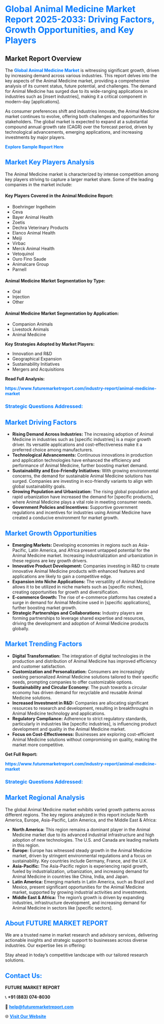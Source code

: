 <h1 style="color: #007BFF;">Global Animal Medicine Market Report 2025-2033: Driving Factors, Growth Opportunities, and Key Players</h1>

<section id="overview">
<h2>Market Report Overview</h2>
<p>The <a href="https://www.futuremarketreport.com/industry-report/animal-medicine-market" style="color: #007BFF; text-decoration: none;"><strong>Global Animal Medicine Market</strong></a> is witnessing significant growth, driven by increasing demand across various industries. This report delves into the key aspects of the Animal Medicine market, providing a comprehensive analysis of its current status, future potential, and challenges. The demand for Animal Medicine has surged due to its wide-ranging applications in industries such as [insert industries], making it a critical component in modern-day [applications].</p>
<p>As consumer preferences shift and industries innovate, the Animal Medicine market continues to evolve, offering both challenges and opportunities for stakeholders. The global market is expected to expand at a substantial compound annual growth rate (CAGR) over the forecast period, driven by technological advancements, emerging applications, and increasing investments by major players.</p>
</section>

<section id="overview">
<p><a href="https://www.futuremarketreport.com/request-sample/reportId=122623" style="color: #007BFF; text-decoration: none;"><strong>Explore Sample Report Here</strong></a></p>
</section>

<section id="key-players">
<h2 style="color: #007BFF;">Market Key Players Analysis</h2>
<p>The Animal Medicine market is characterized by intense competition among key players striving to capture a larger market share. Some of the leading companies in the market include:</p>
<h4>Key Players Covered in the Animal Medicine Report:</h4>
<ul><li>Boehringer Ingelheim</li><li>Ceva</li><li>Bayer Animal Health</li><li>Zoetis</li><li>Dechra Veterinary Products</li><li>Elanco Animal Health</li><li>Meiji</li><li>Virbac</li><li>Merck Animal Health</li><li>Vetoquinol</li><li>Ouro Fino Saude</li><li>Animalcare Group</li><li>Parnell</li></ul>
<h4>Animal Medicine Market Segmentation by Type:</h4>
<ul><li>Oral</li><li>Injection</li><li>Other</li></ul>

<h4>Animal Medicine Market Segmentation by Application:</h4>
<ul><li>Companion Animals</li><li>Livestock Animals</li><li>Animal Medicine</li></ul>
<p><strong>Key Strategies Adopted by Market Players:</strong></p>
<ul>
<li>Innovation and R&D</li>
<li>Geographical Expansion</li>
<li>Sustainability Initiatives</li>
<li>Mergers and Acquisitions</li>
</ul>
</section>

<section>
<p><strong>Read Full Analysis: </strong></p><a href="https://www.futuremarketreport.com/industry-report/animal-medicine-market" style="color: #007BFF; text-decoration: none;"><strong>https://www.futuremarketreport.com/industry-report/animal-medicine-market</strong></a>
<h3 style="color: #007BFF;">Strategic Questions Addressed:</h3>
</section>

<section id="driving-factors">
<h2 style="color: #007BFF;">Market Driving Factors</h2>
<ul>
<li><strong>Rising Demand Across Industries:</strong> The increasing adoption of Animal Medicine in industries such as [specific industries] is a major growth driver. Its versatile applications and cost-effectiveness make it a preferred choice among manufacturers.</li>
<li><strong>Technological Advancements:</strong> Continuous innovations in production and application technologies have enhanced the efficiency and performance of Animal Medicine, further boosting market demand.</li>
<li><strong>Sustainability and Eco-Friendly Initiatives:</strong> With growing environmental concerns, the demand for sustainable Animal Medicine solutions has surged. Companies are investing in eco-friendly variants to align with global sustainability goals.</li>
<li><strong>Growing Population and Urbanization:</strong> The rising global population and rapid urbanization have increased the demand for [specific products], where Animal Medicine plays a vital role in meeting consumer needs.</li>
<li><strong>Government Policies and Incentives:</strong> Supportive government regulations and incentives for industries using Animal Medicine have created a conducive environment for market growth.</li>
</ul>
</section>

<section id="growth-opportunities">
<h2 style="color: #007BFF;">Market Growth Opportunities</h2>
<ul>
<li><strong>Emerging Markets:</strong> Developing economies in regions such as Asia-Pacific, Latin America, and Africa present untapped potential for the Animal Medicine market. Increasing industrialization and urbanization in these regions are key growth drivers.</li>
<li><strong>Innovative Product Development:</strong> Companies investing in R&D to create innovative Animal Medicine products with enhanced features and applications are likely to gain a competitive edge.</li>
<li><strong>Expansion into Niche Applications:</strong> The versatility of Animal Medicine allows it to be utilized in niche markets such as [specific niches], creating opportunities for growth and diversification.</li>
<li><strong>E-commerce Growth:</strong> The rise of e-commerce platforms has created a surge in demand for Animal Medicine used in [specific applications], further boosting market growth.</li>
<li><strong>Strategic Partnerships and Collaborations:</strong> Industry players are forming partnerships to leverage shared expertise and resources, driving the development and adoption of Animal Medicine products globally.</li>
</ul>
</section>

<section id="trending-factors">
<h2 style="color: #007BFF;">Market Trending Factors</h2>
<ul>
<li><strong>Digital Transformation:</strong> The integration of digital technologies in the production and distribution of Animal Medicine has improved efficiency and customer satisfaction.</li>
<li><strong>Customization and Personalization:</strong> Consumers are increasingly seeking personalized Animal Medicine solutions tailored to their specific needs, prompting companies to offer customizable options.</li>
<li><strong>Sustainability and Circular Economy:</strong> The push towards a circular economy has driven demand for recyclable and reusable Animal Medicine solutions.</li>
<li><strong>Increased Investment in R&D:</strong> Companies are allocating significant resources to research and development, resulting in breakthroughs in Animal Medicine technology and applications.</li>
<li><strong>Regulatory Compliance:</strong> Adherence to strict regulatory standards, particularly in industries like [specific industries], is influencing product development and quality in the Animal Medicine market.</li>
<li><strong>Focus on Cost-Effectiveness:</strong> Businesses are exploring cost-efficient Animal Medicine solutions without compromising on quality, making the market more competitive.</li>
</ul>
</section>

<section>
<p><strong>Get Full Report: </strong></p><a href="https://www.futuremarketreport.com/industry-report/animal-medicine-market" style="color: #007BFF; text-decoration: none;"><strong>https://www.futuremarketreport.com/industry-report/animal-medicine-market</strong></a>
<h3 style="color: #007BFF;">Strategic Questions Addressed:</h3>
</section>


<section id="regional-analysis">
<h2 style="color: #007BFF;">Market Regional Analysis</h2>
<p>The global Animal Medicine market exhibits varied growth patterns across different regions. The key regions analyzed in this report include North America, Europe, Asia-Pacific, Latin America, and the Middle East & Africa:</p>
<ul>
<li><strong>North America:</strong> This region remains a dominant player in the Animal Medicine market due to its advanced industrial infrastructure and high adoption of new technologies. The U.S. and Canada are leading markets in this region.</li>
<li><strong>Europe:</strong> Europe has witnessed steady growth in the Animal Medicine market, driven by stringent environmental regulations and a focus on sustainability. Key countries include Germany, France, and the U.K.</li>
<li><strong>Asia-Pacific:</strong> The Asia-Pacific region is experiencing rapid growth, fueled by industrialization, urbanization, and increasing demand for Animal Medicine in countries like China, India, and Japan.</li>
<li><strong>Latin America:</strong> Emerging markets in Latin America, such as Brazil and Mexico, present significant opportunities for the Animal Medicine market, supported by growing industrial activities and investments.</li>
<li><strong>Middle East & Africa:</strong> The region’s growth is driven by expanding industries, infrastructure development, and increasing demand for Animal Medicine in sectors like [specific sectors].</li>
</ul>
</section>

<footer>
<h2 style="color: #007BFF;">About FUTURE MARKET REPORT</h2>
<p>We are a trusted name in market research and advisory services, delivering actionable insights and strategic support to businesses across diverse industries. Our expertise lies in offering:</p>

<p>Stay ahead in today’s competitive landscape with our tailored research solutions.</p>

<h2 style="color: #007BFF;">Contact Us:</h2>
<p><strong>FUTURE MARKET REPORT</strong></p>
<p>📞 <strong>+91 (883) 074-8030</strong></p>
<p>📧 <strong><a href="mailto:help@futuremarketreport.com" style="color: #007BFF;">help@futuremarketreport.com</a></strong></p>
<p>🌐 <strong><a href="https://www.futuremarketreport.com/" style="color: #007BFF;">Visit Our Website</a></strong></p>
</footer>